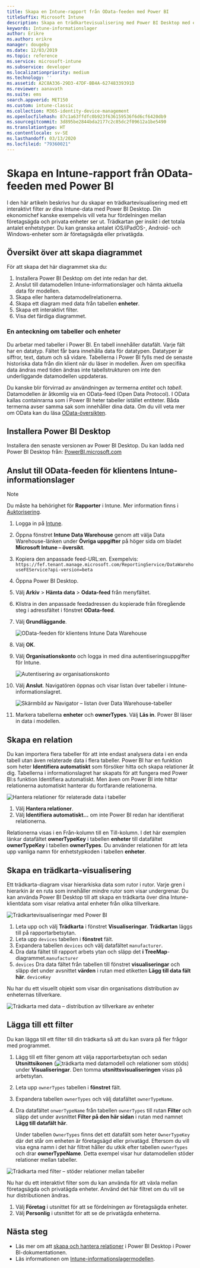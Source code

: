 ```yaml
---
title: Skapa en Intune-rapport från OData-feeden med Power BI
titleSuffix: Microsoft Intune
description: Skapa en trädkartevisualisering med Power BI Desktop med ett interaktivt filter från API:t för Intune-informationslager.
keywords: Intune-informationslager
author: Erikre
ms.author: erikre
manager: dougeby
ms.date: 12/03/2019
ms.topic: reference
ms.service: microsoft-intune
ms.subservice: developer
ms.localizationpriority: medium
ms.technology: ''
ms.assetid: A2C8A336-29D3-47DF-BB4A-62748339391D
ms.reviewer: aanavath
ms.suite: ems
search.appverid: MET150
ms.custom: intune-classic
ms.collection: M365-identity-device-management
ms.openlocfilehash: 87c1a63ffdfc0b923f636159536f6d6cf6420db9
ms.sourcegitcommit: 3d895be2844bda2177c2c85dc2f09612a1be5490
ms.translationtype: HT
ms.contentlocale: sv-SE
ms.lasthandoff: 03/13/2020
ms.locfileid: "79360021"
---
```

# <a name="create-an-intune-report-from-the-odata-feed-with-power-bi"></a>Skapa en Intune-rapport från OData-feeden med Power BI

I den här artikeln beskrivs hur du skapar en trädkartevisualisering med ett interaktivt filter av dina Intune-data med Power BI Desktop. Din ekonomichef kanske exempelvis vill veta hur fördelningen mellan företagsägda och privata enheter ser ut. Trädkartan ger insikt i det totala antalet enhetstyper. Du kan granska antalet iOS/iPadOS-, Android- och Windows-enheter som är företagsägda eller privatägda.

## <a name="overview-of-creating-the-chart"></a>Översikt över att skapa diagrammet

För att skapa det här diagrammet ska du:
1. Installera Power BI Desktop om det inte redan har det.
2. Anslut till datamodellen Intune-informationslager och hämta aktuella data för modellen.
3. Skapa eller hantera datamodellrelationerna.
4. Skapa ett diagram med data från tabellen **enheter**.
5. Skapa ett interaktivt filter.
6. Visa det färdiga diagrammet.

### <a name="a-note-about-tables-and-entities"></a>En anteckning om tabeller och enheter

Du arbetar med tabeller i Power BI. En tabell innehåller datafält. Varje fält har en datatyp. Fältet får bara innehålla data för datatypen. Datatyper är siffror, text, datum och så vidare. Tabellerna i Power BI fylls med de senaste historiska data från din klient när du läser in modellen. Även om specifika data ändras med tiden ändras inte tabellstrukturen om inte den underliggande datamodellen uppdateras.

Du kanske blir förvirrad av användningen av termerna *entitet* och *tabell*. Datamodellen är åtkomlig via en OData-feed (Open Data Protocol). I OData kallas containrarna som i Power BI heter tabeller istället entiteter. Båda termerna avser samma sak som innehåller dina data. Om du vill veta mer om OData kan du läsa [OData-översikten](/odata/overview).

## <a name="install-power-bi-desktop"></a>Installera Power BI Desktop

Installera den senaste versionen av Power BI Desktop. Du kan ladda ned Power BI Desktop från: [PowerBI.microsoft.com](https://powerbi.microsoft.com/desktop)

## <a name="connect-to-the-odata-feed-for-the-intune-data-warehouse-for-your-tenant"></a>Anslut till OData-feeden för klientens Intune-informationslager

> [!Note]  
> Du måste ha behörighet för **Rapporter** i Intune. Mer information finns i [Auktorisering](reports-api-url.md#authorization).

1. Logga in på [Intune](https://go.microsoft.com/fwlink/?linkid=2090973).
2. Öppna fönstret **Intune Data Warehouse** genom att välja Data Warehouse-länken under **Övriga uppgifter** på höger sida om bladet **Microsoft Intune – översikt**.
3. Kopiera den anpassade feed-URL:en. Exempelvis: `https://fef.tenant.manage.microsoft.com/ReportingService/DataWarehouseFEService?api-version=beta`
4. Öppna Power BI Desktop.
5. Välj **Arkiv** > **Hämta data** > **Odata-feed** från menyfältet.
6. Klistra in den anpassade feedadressen du kopierade från föregående steg i adressfältet i fönstret **OData-feed**.
7. Välj **Grundläggande**.

    ![OData-feeden för klientens Intune Data Warehouse](./media/reports-proc-create-with-odata/reports-create-01-odatafeed.png)

8. Välj **OK**.
9. Välj **Organisationskonto** och logga in med dina autentiseringsuppgifter för Intune.

    ![Autentisering av organisationskonto](./media/reports-proc-create-with-odata/reports-create-02-org-account.png)

10. Välj **Anslut**. Navigatören öppnas och visar listan över tabeller i Intune-informationslagret.

    ![Skärmbild av Navigator – listan över Data Warehouse-tabeller](./media/reports-proc-create-with-odata/reports-create-02-loadentities.png)

11. Markera tabellerna **enheter** och **ownerTypes**.  Välj **Läs in**. Power BI läser in data i modellen.

## <a name="create-a-relationship"></a>Skapa en relation

Du kan importera flera tabeller för att inte endast analysera data i en enda tabell utan även relaterade data i flera tabeller. Power BI har en funktion som heter **Identifiera automatiskt** som försöker hitta och skapa relationer åt dig. Tabellerna i informationslagret har skapats för att fungera med Power BI:s funktion Identifiera automatiskt. Men även om Power BI inte hittar relationerna automatiskt hanterar du fortfarande relationerna.

![Hantera relationer för relaterade data i tabeller](./media/reports-proc-create-with-odata/reports-create-03-managerelationships.png)

1. Välj **Hantera relationer**.
2. Välj **Identifiera automatiskt...** om inte Power BI redan har identifierat relationerna.

Relationerna visas i en Från-kolumn till en Till-kolumn. I det här exemplen länkar datafältet **ownerTypeKey** i tabellen **enheter** till datafältet **ownerTypeKey** i tabellen **ownerTypes**. Du använder relationen för att leta upp vanliga namn för enhetstypkoden i tabellen **enheter**.

## <a name="create-a-treemap-visualization"></a>Skapa en trädkarta-visualisering

Ett trädkarta-diagram visar hierarkiska data som rutor i rutor. Varje gren i hierarkin är en ruta som innehåller mindre rutor som visar undergrenar. Du kan använda Power BI Desktop till att skapa en trädkarta över dina Intune-klientdata som visar relativa antal enheter från olika tillverkare.

![Trädkartevisualiseringar med Power BI](./media/reports-proc-create-with-odata/reports-create-03-treemap.png)

1. Leta upp och välj **Trädkarta** i fönstret **Visualiseringar**. **Trädkartan** läggs till på rapportarbetsytan.
2. Leta upp `devices` tabellen i **fönstret** fält.
3. Expandera tabellen `devices` och välj datafältet `manufacturer`.
4. Dra data fältet till rapport arbets ytan och släpp det **i TreeMap**-diagrammet.`manufacturer`
5. `devices` Dra data fältet från tabellen till fönstret **visualiseringar** och släpp det under avsnittet **värden** i rutan med etiketten **Lägg till data fält här**. `deviceKey`  

Nu har du ett visuellt objekt som visar din organisations distribution av enheternas tillverkare.

![Trädkarta med data – distribution av tillverkare av enheter](./media/reports-proc-create-with-odata/reports-create-06-treemapwdata.png)

## <a name="add-a-filter"></a>Lägga till ett filter

Du kan lägga till ett filter till din trädkarta så att du kan svara på fler frågor med programmet.

1. Lägg till ett filter genom att välja rapportarbetsytan och sedan **Utsnittsikonen** (![trädkarta med datamodell och relationer som stöds](./media/reports-proc-create-with-odata/reports-create-slicer.png)) under **Visualiseringar**. Den tomma **utsnittsvisualiseringen** visas på arbetsytan.
2. Leta upp `ownerTypes` tabellen i **fönstret** fält.
3. Expandera tabellen `ownerTypes` och välj datafältet `ownerTypeName`.
4. Dra datafältet `onwerTypeName` från tabellen `ownerTypes` till rutan **Filter** och släpp det under avsnittet **Filter på den här sidan** i rutan med namnet **Lägg till datafält här**.  

   Under tabellen `OwnerTypes` finns det ett datafält som heter `OwnerTypeKey` där det står om enheten är företagsägd eller privatägd. Eftersom du vill visa egna namn i det här filtret håller du utkik efter tabellen `ownerTypes` och drar **ownerTypeName**. Detta exempel visar hur datamodellen stöder relationer mellan tabeller.

![Trädkarta med filter – stöder relationer mellan tabeller](./media/reports-proc-create-with-odata/reports-create-08_ownertype.png)

Nu har du ett interaktivt filter som du kan använda för att växla mellan företagsägda och privatägda enheter. Använd det här filtret om du vill se hur distributionen ändras.

1. Välj **Företag** i utsnittet för att se fördelningen av företagsägda enheter.
2. Välj **Personlig** i utsnittet för att se de privatägda enheterna.

## <a name="next-steps"></a>Nästa steg

- Läs mer om att [skapa och hantera relationer](https://powerbi.microsoft.com/documentation/powerbi-desktop-create-and-manage-relationships/) i Power BI Desktop i Power BI-dokumentationen.
- Läs informationen om [Intune-informationslagermodellen](reports-ref-data-model.md).

